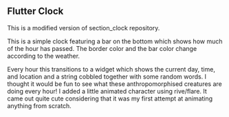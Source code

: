 ## Flutter Clock

This is a modified version of section_clock repository.

This is a simple clock featuring a bar on the bottom which shows how much of the hour has passed. The border color and the bar color change according to the weather.

Every hour this transitions to a widget which shows the current day, time, and location and a string cobbled together with some random words. I thought it would be fun to see what these anthropomorphised creatures are doing every hour! I added a little animated character using rive/flare. It came out quite cute considering that it was my first attempt at animating anything from scratch.
